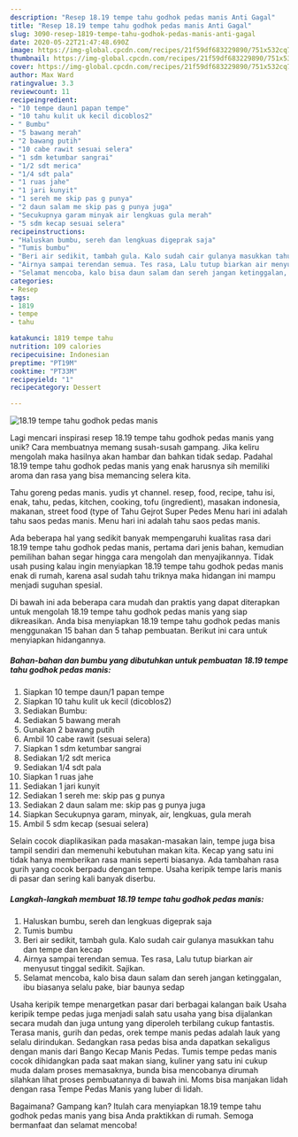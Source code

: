 ```yaml
---
description: "Resep 18.19 tempe tahu godhok pedas manis Anti Gagal"
title: "Resep 18.19 tempe tahu godhok pedas manis Anti Gagal"
slug: 3090-resep-1819-tempe-tahu-godhok-pedas-manis-anti-gagal
date: 2020-05-22T21:47:48.690Z
image: https://img-global.cpcdn.com/recipes/21f59df683229890/751x532cq70/1819-tempe-tahu-godhok-pedas-manis-foto-resep-utama.jpg
thumbnail: https://img-global.cpcdn.com/recipes/21f59df683229890/751x532cq70/1819-tempe-tahu-godhok-pedas-manis-foto-resep-utama.jpg
cover: https://img-global.cpcdn.com/recipes/21f59df683229890/751x532cq70/1819-tempe-tahu-godhok-pedas-manis-foto-resep-utama.jpg
author: Max Ward
ratingvalue: 3.3
reviewcount: 11
recipeingredient:
- "10 tempe daun1 papan tempe"
- "10 tahu kulit uk kecil dicoblos2"
- " Bumbu"
- "5 bawang merah"
- "2 bawang putih"
- "10 cabe rawit sesuai selera"
- "1 sdm ketumbar sangrai"
- "1/2 sdt merica"
- "1/4 sdt pala"
- "1 ruas jahe"
- "1 jari kunyit"
- "1 sereh me skip pas g punya"
- "2 daun salam me skip pas g punya juga"
- "Secukupnya garam minyak air lengkuas gula merah"
- "5 sdm kecap sesuai selera"
recipeinstructions:
- "Haluskan bumbu, sereh dan lengkuas digeprak saja"
- "Tumis bumbu"
- "Beri air sedikit, tambah gula. Kalo sudah cair gulanya masukkan tahu dan tempe dan kecap"
- "Airnya sampai terendan semua. Tes rasa, Lalu tutup biarkan air menyusut tinggal sedikit. Sajikan."
- "Selamat mencoba, kalo bisa daun salam dan sereh jangan ketinggalan, ibu biasanya selalu pake, biar baunya sedap"
categories:
- Resep
tags:
- 1819
- tempe
- tahu

katakunci: 1819 tempe tahu 
nutrition: 109 calories
recipecuisine: Indonesian
preptime: "PT19M"
cooktime: "PT33M"
recipeyield: "1"
recipecategory: Dessert

---
```



![18.19 tempe tahu godhok pedas manis](https://img-global.cpcdn.com/recipes/21f59df683229890/751x532cq70/1819-tempe-tahu-godhok-pedas-manis-foto-resep-utama.jpg)

Lagi mencari inspirasi resep 18.19 tempe tahu godhok pedas manis yang unik? Cara membuatnya memang susah-susah gampang. Jika keliru mengolah maka hasilnya akan hambar dan bahkan tidak sedap. Padahal 18.19 tempe tahu godhok pedas manis yang enak harusnya sih memiliki aroma dan rasa yang bisa memancing selera kita.

Tahu goreng pedas manis. yudis yt channel. resep, food, recipe, tahu isi, enak, tahu, pedas, kitchen, cooking, tofu (ingredient), masakan indonesia, makanan, street food (type of Tahu Gejrot Super Pedes Menu hari ini adalah tahu saos pedas manis. Menu hari ini adalah tahu saos pedas manis.

Ada beberapa hal yang sedikit banyak mempengaruhi kualitas rasa dari 18.19 tempe tahu godhok pedas manis, pertama dari jenis bahan, kemudian pemilihan bahan segar hingga cara mengolah dan menyajikannya. Tidak usah pusing kalau ingin menyiapkan 18.19 tempe tahu godhok pedas manis enak di rumah, karena asal sudah tahu triknya maka hidangan ini mampu menjadi suguhan spesial.


Di bawah ini ada beberapa cara mudah dan praktis yang dapat diterapkan untuk mengolah 18.19 tempe tahu godhok pedas manis yang siap dikreasikan. Anda bisa menyiapkan 18.19 tempe tahu godhok pedas manis menggunakan 15 bahan dan 5 tahap pembuatan. Berikut ini cara untuk menyiapkan hidangannya.

<!--inarticleads1-->

##### Bahan-bahan dan bumbu yang dibutuhkan untuk pembuatan 18.19 tempe tahu godhok pedas manis:

1. Siapkan 10 tempe daun/1 papan tempe
1. Siapkan 10 tahu kulit uk kecil (dicoblos2)
1. Sediakan  Bumbu:
1. Sediakan 5 bawang merah
1. Gunakan 2 bawang putih
1. Ambil 10 cabe rawit (sesuai selera)
1. Siapkan 1 sdm ketumbar sangrai
1. Sediakan 1/2 sdt merica
1. Sediakan 1/4 sdt pala
1. Siapkan 1 ruas jahe
1. Sediakan 1 jari kunyit
1. Sediakan 1 sereh me: skip pas g punya
1. Sediakan 2 daun salam me: skip pas g punya juga
1. Siapkan Secukupnya garam, minyak, air, lengkuas, gula merah
1. Ambil 5 sdm kecap (sesuai selera)


Selain cocok diaplikasikan pada masakan-masakan lain, tempe juga bisa tampil sendiri dan memenuhi kebutuhan makan kita. Kecap yang satu ini tidak hanya memberikan rasa manis seperti biasanya. Ada tambahan rasa gurih yang cocok berpadu dengan tempe. Usaha keripik tempe laris manis di pasar dan sering kali banyak diserbu. 

<!--inarticleads2-->

##### Langkah-langkah membuat 18.19 tempe tahu godhok pedas manis:

1. Haluskan bumbu, sereh dan lengkuas digeprak saja
1. Tumis bumbu
1. Beri air sedikit, tambah gula. Kalo sudah cair gulanya masukkan tahu dan tempe dan kecap
1. Airnya sampai terendan semua. Tes rasa, Lalu tutup biarkan air menyusut tinggal sedikit. Sajikan.
1. Selamat mencoba, kalo bisa daun salam dan sereh jangan ketinggalan, ibu biasanya selalu pake, biar baunya sedap


Usaha keripik tempe menargetkan pasar dari berbagai kalangan baik Usaha keripik tempe pedas juga menjadi salah satu usaha yang bisa dijalankan secara mudah dan juga untung yang diperoleh terbilang cukup fantastis. Terasa manis, gurih dan pedas, orek tempe manis pedas adalah lauk yang selalu dirindukan. Sedangkan rasa pedas bisa anda dapatkan sekaligus dengan manis dari Bango Kecap Manis Pedas. Tumis tempe pedas manis cocok dihidangkan pada saat makan siang, kuliner yang satu ini cukup muda dalam proses memasaknya, bunda bisa mencobanya dirumah silahkan lihat proses pembuatannya di bawah ini. Moms bisa manjakan lidah dengan rasa Tempe Pedas Manis yang luber di lidah. 

Bagaimana? Gampang kan? Itulah cara menyiapkan 18.19 tempe tahu godhok pedas manis yang bisa Anda praktikkan di rumah. Semoga bermanfaat dan selamat mencoba!
